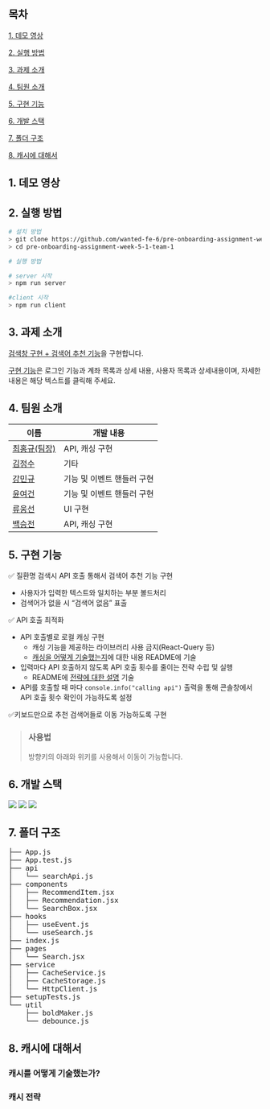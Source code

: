 ## 목차

[1. 데모 영상](#1-데모-영상)

[2. 실행 방법](#2-실행-방법)

[3. 과제 소개](#3-과제-소개)

[4. 팀원 소개](#4-팀원-소개)

[5. 구현 기능](#5-구현-기능)

[6. 개발 스택](#6-개발-스택)

[7. 폴더 구조](#7-폴더-구조)

[8. 캐시에 대해서](#8-캐시에-대해서)

## 1. 데모 영상

## 2. 실행 방법

```bash
# 설치 방법
> git clone https://github.com/wanted-fe-6/pre-onboarding-assignment-week-5-1-team-1.git
> cd pre-onboarding-assignment-week-5-1-team-1

# 실행 방법

# server 시작 
> npm run server

#client 시작
> npm run client
```

## 3. 과제 소개

[검색창 구현 + 검색어 추천 기능](https://younuk.notion.site/ab401d7f6b684ff3a199dce1cf312bae)을 구현합니다.

[구현 기능](#5-구현-기능)은 로그인 기능과 계좌 목록과 상세 내용, 사용자 목록과 상세내용이며, 자세한 내용은 해당 텍스트를 클릭해 주세요.

## 4. 팀원 소개

| 이름                                          | 개발 내용                  |
| --------------------------------------------- | -------------------------- |
| [최홍규(팀장)](https://github.com/gomgun-lab) | API, 캐싱 구현             |
| [김정수](https://github.com/sunpl13)          | 기타                       |
| [강민규](https://github.com/kagrin97)         | 기능 및 이벤트 핸들러 구현 |
| [윤여건](https://github.com/kunnyCode)        | 기능 및 이벤트 핸들러 구현 |
| [류웅선](https://github.com/unsnruu)          | UI 구현                    |
| [백승전](https://github.com/BaikSeungJeon)    | API, 캐싱 구현             |

## 5. 구현 기능

✅ 질환명 검색시 API 호출 통해서 검색어 추천 기능 구현

- 사용자가 입력한 텍스트와 일치하는 부분 볼드처리
- 검색어가 없을 시 “검색어 없음” 표출

✅ API 호출 최적화

- API 호출별로 로컬 캐싱 구현
  - 캐싱 기능을 제공하는 라이브러리 사용 금지(React-Query 등)
  - [캐싱을 어떻게 기술했는지](#캐시를-어떻게-기술했는가)에 대한 내용 README에 기술
- 입력마다 API 호출하지 않도록 API 호출 횟수를 줄이는 전략 수립 및 실행
  - README에 [전략에 대한 설명](#캐시-전략) 기술
- API를 호출할 때 마다 `console.info("calling api")` 출력을 통해 콘솔창에서 API 호출 횟수 확인이 가능하도록 설정

✅키보드만으로 추천 검색어들로 이동 가능하도록 구현

> ### 사용법
>
> 방향키의 아래와 위키를 사용해서 이동이 가능합니다.

## 6. 개발 스택

<div>
<img src="https://img.shields.io/badge/React-61DAFB?style=for-the-badge&logo=react&logoColor=white"/>
<img src="https://img.shields.io/badge/JavaScript-F7DF1E?style=for-the-badge&logo=javascript&logoColor=white"/>
<img src="https://img.shields.io/badge/styled components-DB7093?style=for-the-badge&logo=styledcomponents&logoColor=white"/>

</div>
  
## 7. 폴더 구조
<pre>
├── App.js
├── App.test.js
├── api
│   └── searchApi.js
├── components
│   ├── RecommendItem.jsx
│   ├── Recommendation.jsx
│   └── SearchBox.jsx
├── hooks
│   ├── useEvent.js
│   └── useSearch.js
├── index.js
├── pages
│   └── Search.jsx
├── service
│   ├── CacheService.js
│   ├── CacheStorage.js
│   └── HttpClient.js
├── setupTests.js
└── util
    ├── boldMaker.js
    └── debounce.js
</pre>

## 8. 캐시에 대해서

### 캐시를 어떻게 기술했는가?

### 캐시 전략
